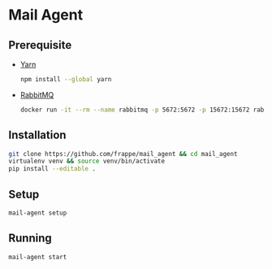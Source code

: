 # Mail Agent

## Prerequisite

- [Yarn](https://classic.yarnpkg.com/)
  ```bash
  npm install --global yarn
  ```
- [RabbitMQ](https://www.rabbitmq.com/)
  ```bash
  docker run -it --rm --name rabbitmq -p 5672:5672 -p 15672:15672 rabbitmq:3.13-management
  ```

## Installation

```bash
git clone https://github.com/frappe/mail_agent && cd mail_agent
virtualenv venv && source venv/bin/activate
pip install --editable .
```

## Setup

```bash
mail-agent setup
```

## Running

```bash
mail-agent start
```
